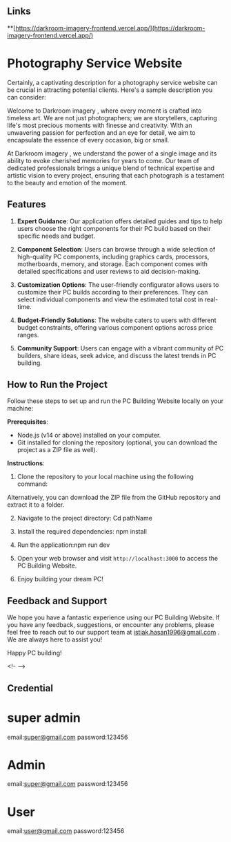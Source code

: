 ## Links

**[https://darkroom-imagery-frontend.vercel.app/](https://darkroom-imagery-frontend.vercel.app/)


# Photography Service Website


Certainly, a captivating description for a photography service website can be crucial in attracting potential clients. Here's a sample description you can consider:

Welcome to Darkroom imagery , where every moment is crafted into timeless art. We are not just photographers; we are storytellers, capturing life's most precious moments with finesse and creativity. With an unwavering passion for perfection and an eye for detail, we aim to encapsulate the essence of every occasion, big or small.

At Darkroom imagery , we understand the power of a single image and its ability to evoke cherished memories for years to come. Our team of dedicated professionals brings a unique blend of technical expertise and artistic vision to every project, ensuring that each photograph is a testament to the beauty and emotion of the moment.

## Features

1. **Expert Guidance**: Our application offers detailed guides and tips to help users choose the right components for their PC build based on their specific needs and budget.

2. **Component Selection**: Users can browse through a wide selection of high-quality PC components, including graphics cards, processors, motherboards, memory, and storage. Each component comes with detailed specifications and user reviews to aid decision-making.

3. **Customization Options**: The user-friendly configurator allows users to customize their PC builds according to their preferences. They can select individual components and view the estimated total cost in real-time.

4. **Budget-Friendly Solutions**: The website caters to users with different budget constraints, offering various component options across price ranges.

5. **Community Support**: Users can engage with a vibrant community of PC builders, share ideas, seek advice, and discuss the latest trends in PC building.

## How to Run the Project

Follow these steps to set up and run the PC Building Website locally on your machine:

**Prerequisites**:

- Node.js (v14 or above) installed on your computer.
- Git installed for cloning the repository (optional, you can download the project as a ZIP file as well).

**Instructions**:

1. Clone the repository to your local machine using the following command:

Alternatively, you can download the ZIP file from the GitHub repository and extract it to a folder.

2. Navigate to the project directory: Cd pathName

3. Install the required dependencies: npm install

4. Run the application:npm run dev

5. Open your web browser and visit `http://localhost:3000` to access the PC Building Website.

6. Enjoy building your dream PC!

## Feedback and Support

We hope you have a fantastic experience using our PC Building Website. If you have any feedback, suggestions, or encounter any problems, please feel free to reach out to our support team at istiak.hasan1996@gmail.com . We are always here to assist you!

Happy PC building!




<!- -->
## Credential 
# super admin 
email:super@gmail.com
password:123456
#  Admin 
email:super@gmail.com
password:123456
# User
email:user@gmail.com
password:123456
